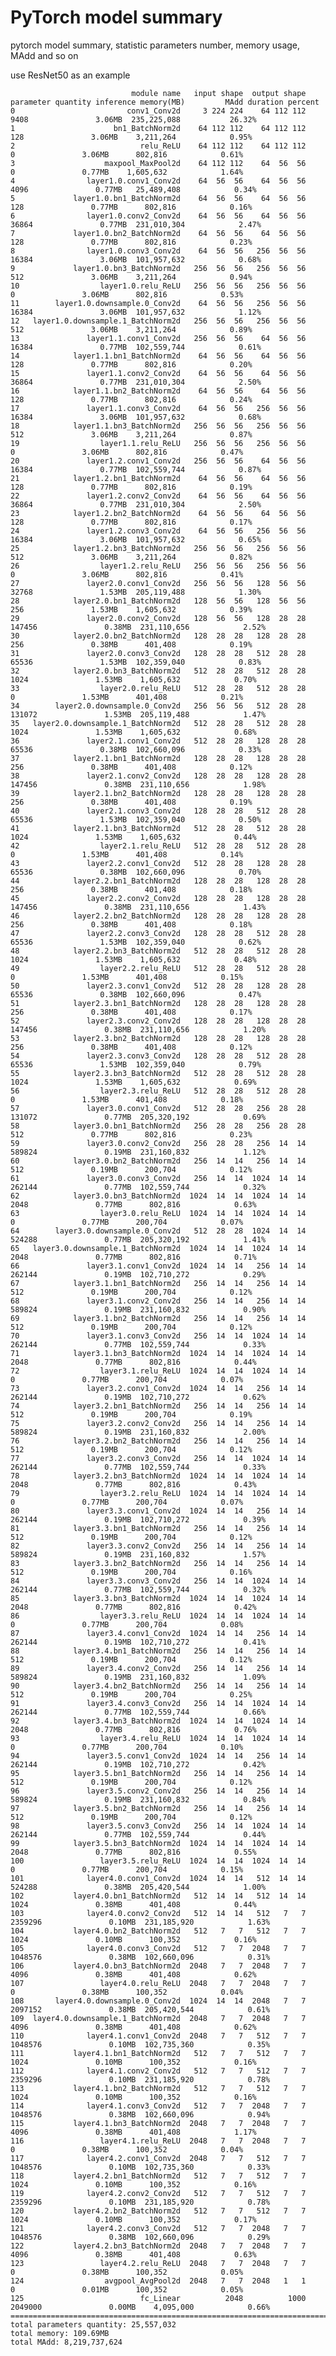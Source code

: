 # PyTorch model summary
pytorch model summary, statistic parameters number, memory usage, MAdd and so on

use ResNet50 as an example

                               module name   input shape  output shape  parameter quantity inference memory(MB)         MAdd duration percent
    0                         conv1_Conv2d     3 224 224    64 112 112                9408               3.06MB  235,225,088           26.32%
    1                      bn1_BatchNorm2d    64 112 112    64 112 112                 128               3.06MB    3,211,264            0.95%
    2                            relu_ReLU    64 112 112    64 112 112                   0               3.06MB      802,816            0.61%
    3                    maxpool_MaxPool2d    64 112 112    64  56  56                   0               0.77MB    1,605,632            1.64%
    4                layer1.0.conv1_Conv2d    64  56  56    64  56  56                4096               0.77MB   25,489,408            0.34%
    5             layer1.0.bn1_BatchNorm2d    64  56  56    64  56  56                 128               0.77MB      802,816            0.16%
    6                layer1.0.conv2_Conv2d    64  56  56    64  56  56               36864               0.77MB  231,010,304            2.47%
    7             layer1.0.bn2_BatchNorm2d    64  56  56    64  56  56                 128               0.77MB      802,816            0.23%
    8                layer1.0.conv3_Conv2d    64  56  56   256  56  56               16384               3.06MB  101,957,632            0.68%
    9             layer1.0.bn3_BatchNorm2d   256  56  56   256  56  56                 512               3.06MB    3,211,264            0.94%
    10                  layer1.0.relu_ReLU   256  56  56   256  56  56                   0               3.06MB      802,816            0.53%
    11        layer1.0.downsample.0_Conv2d    64  56  56   256  56  56               16384               3.06MB  101,957,632            1.12%
    12   layer1.0.downsample.1_BatchNorm2d   256  56  56   256  56  56                 512               3.06MB    3,211,264            0.89%
    13               layer1.1.conv1_Conv2d   256  56  56    64  56  56               16384               0.77MB  102,559,744            0.61%
    14            layer1.1.bn1_BatchNorm2d    64  56  56    64  56  56                 128               0.77MB      802,816            0.20%
    15               layer1.1.conv2_Conv2d    64  56  56    64  56  56               36864               0.77MB  231,010,304            2.50%
    16            layer1.1.bn2_BatchNorm2d    64  56  56    64  56  56                 128               0.77MB      802,816            0.24%
    17               layer1.1.conv3_Conv2d    64  56  56   256  56  56               16384               3.06MB  101,957,632            0.68%
    18            layer1.1.bn3_BatchNorm2d   256  56  56   256  56  56                 512               3.06MB    3,211,264            0.87%
    19                  layer1.1.relu_ReLU   256  56  56   256  56  56                   0               3.06MB      802,816            0.47%
    20               layer1.2.conv1_Conv2d   256  56  56    64  56  56               16384               0.77MB  102,559,744            0.87%
    21            layer1.2.bn1_BatchNorm2d    64  56  56    64  56  56                 128               0.77MB      802,816            0.19%
    22               layer1.2.conv2_Conv2d    64  56  56    64  56  56               36864               0.77MB  231,010,304            2.50%
    23            layer1.2.bn2_BatchNorm2d    64  56  56    64  56  56                 128               0.77MB      802,816            0.17%
    24               layer1.2.conv3_Conv2d    64  56  56   256  56  56               16384               3.06MB  101,957,632            0.65%
    25            layer1.2.bn3_BatchNorm2d   256  56  56   256  56  56                 512               3.06MB    3,211,264            0.82%
    26                  layer1.2.relu_ReLU   256  56  56   256  56  56                   0               3.06MB      802,816            0.41%
    27               layer2.0.conv1_Conv2d   256  56  56   128  56  56               32768               1.53MB  205,119,488            1.30%
    28            layer2.0.bn1_BatchNorm2d   128  56  56   128  56  56                 256               1.53MB    1,605,632            0.39%
    29               layer2.0.conv2_Conv2d   128  56  56   128  28  28              147456               0.38MB  231,110,656            2.52%
    30            layer2.0.bn2_BatchNorm2d   128  28  28   128  28  28                 256               0.38MB      401,408            0.19%
    31               layer2.0.conv3_Conv2d   128  28  28   512  28  28               65536               1.53MB  102,359,040            0.83%
    32            layer2.0.bn3_BatchNorm2d   512  28  28   512  28  28                1024               1.53MB    1,605,632            0.70%
    33                  layer2.0.relu_ReLU   512  28  28   512  28  28                   0               1.53MB      401,408            0.21%
    34        layer2.0.downsample.0_Conv2d   256  56  56   512  28  28              131072               1.53MB  205,119,488            1.47%
    35   layer2.0.downsample.1_BatchNorm2d   512  28  28   512  28  28                1024               1.53MB    1,605,632            0.68%
    36               layer2.1.conv1_Conv2d   512  28  28   128  28  28               65536               0.38MB  102,660,096            0.33%
    37            layer2.1.bn1_BatchNorm2d   128  28  28   128  28  28                 256               0.38MB      401,408            0.12%
    38               layer2.1.conv2_Conv2d   128  28  28   128  28  28              147456               0.38MB  231,110,656            1.98%
    39            layer2.1.bn2_BatchNorm2d   128  28  28   128  28  28                 256               0.38MB      401,408            0.19%
    40               layer2.1.conv3_Conv2d   128  28  28   512  28  28               65536               1.53MB  102,359,040            0.50%
    41            layer2.1.bn3_BatchNorm2d   512  28  28   512  28  28                1024               1.53MB    1,605,632            0.44%
    42                  layer2.1.relu_ReLU   512  28  28   512  28  28                   0               1.53MB      401,408            0.14%
    43               layer2.2.conv1_Conv2d   512  28  28   128  28  28               65536               0.38MB  102,660,096            0.70%
    44            layer2.2.bn1_BatchNorm2d   128  28  28   128  28  28                 256               0.38MB      401,408            0.18%
    45               layer2.2.conv2_Conv2d   128  28  28   128  28  28              147456               0.38MB  231,110,656            1.43%
    46            layer2.2.bn2_BatchNorm2d   128  28  28   128  28  28                 256               0.38MB      401,408            0.18%
    47               layer2.2.conv3_Conv2d   128  28  28   512  28  28               65536               1.53MB  102,359,040            0.62%
    48            layer2.2.bn3_BatchNorm2d   512  28  28   512  28  28                1024               1.53MB    1,605,632            0.48%
    49                  layer2.2.relu_ReLU   512  28  28   512  28  28                   0               1.53MB      401,408            0.15%
    50               layer2.3.conv1_Conv2d   512  28  28   128  28  28               65536               0.38MB  102,660,096            0.47%
    51            layer2.3.bn1_BatchNorm2d   128  28  28   128  28  28                 256               0.38MB      401,408            0.17%
    52               layer2.3.conv2_Conv2d   128  28  28   128  28  28              147456               0.38MB  231,110,656            1.20%
    53            layer2.3.bn2_BatchNorm2d   128  28  28   128  28  28                 256               0.38MB      401,408            0.12%
    54               layer2.3.conv3_Conv2d   128  28  28   512  28  28               65536               1.53MB  102,359,040            0.79%
    55            layer2.3.bn3_BatchNorm2d   512  28  28   512  28  28                1024               1.53MB    1,605,632            0.69%
    56                  layer2.3.relu_ReLU   512  28  28   512  28  28                   0               1.53MB      401,408            0.18%
    57               layer3.0.conv1_Conv2d   512  28  28   256  28  28              131072               0.77MB  205,320,192            0.69%
    58            layer3.0.bn1_BatchNorm2d   256  28  28   256  28  28                 512               0.77MB      802,816            0.23%
    59               layer3.0.conv2_Conv2d   256  28  28   256  14  14              589824               0.19MB  231,160,832            1.12%
    60            layer3.0.bn2_BatchNorm2d   256  14  14   256  14  14                 512               0.19MB      200,704            0.12%
    61               layer3.0.conv3_Conv2d   256  14  14  1024  14  14              262144               0.77MB  102,559,744            0.32%
    62            layer3.0.bn3_BatchNorm2d  1024  14  14  1024  14  14                2048               0.77MB      802,816            0.63%
    63                  layer3.0.relu_ReLU  1024  14  14  1024  14  14                   0               0.77MB      200,704            0.07%
    64        layer3.0.downsample.0_Conv2d   512  28  28  1024  14  14              524288               0.77MB  205,320,192            1.41%
    65   layer3.0.downsample.1_BatchNorm2d  1024  14  14  1024  14  14                2048               0.77MB      802,816            0.71%
    66               layer3.1.conv1_Conv2d  1024  14  14   256  14  14              262144               0.19MB  102,710,272            0.29%
    67            layer3.1.bn1_BatchNorm2d   256  14  14   256  14  14                 512               0.19MB      200,704            0.12%
    68               layer3.1.conv2_Conv2d   256  14  14   256  14  14              589824               0.19MB  231,160,832            0.90%
    69            layer3.1.bn2_BatchNorm2d   256  14  14   256  14  14                 512               0.19MB      200,704            0.12%
    70               layer3.1.conv3_Conv2d   256  14  14  1024  14  14              262144               0.77MB  102,559,744            0.33%
    71            layer3.1.bn3_BatchNorm2d  1024  14  14  1024  14  14                2048               0.77MB      802,816            0.44%
    72                  layer3.1.relu_ReLU  1024  14  14  1024  14  14                   0               0.77MB      200,704            0.07%
    73               layer3.2.conv1_Conv2d  1024  14  14   256  14  14              262144               0.19MB  102,710,272            0.62%
    74            layer3.2.bn1_BatchNorm2d   256  14  14   256  14  14                 512               0.19MB      200,704            0.19%
    75               layer3.2.conv2_Conv2d   256  14  14   256  14  14              589824               0.19MB  231,160,832            2.00%
    76            layer3.2.bn2_BatchNorm2d   256  14  14   256  14  14                 512               0.19MB      200,704            0.12%
    77               layer3.2.conv3_Conv2d   256  14  14  1024  14  14              262144               0.77MB  102,559,744            0.33%
    78            layer3.2.bn3_BatchNorm2d  1024  14  14  1024  14  14                2048               0.77MB      802,816            0.43%
    79                  layer3.2.relu_ReLU  1024  14  14  1024  14  14                   0               0.77MB      200,704            0.07%
    80               layer3.3.conv1_Conv2d  1024  14  14   256  14  14              262144               0.19MB  102,710,272            0.39%
    81            layer3.3.bn1_BatchNorm2d   256  14  14   256  14  14                 512               0.19MB      200,704            0.12%
    82               layer3.3.conv2_Conv2d   256  14  14   256  14  14              589824               0.19MB  231,160,832            1.57%
    83            layer3.3.bn2_BatchNorm2d   256  14  14   256  14  14                 512               0.19MB      200,704            0.16%
    84               layer3.3.conv3_Conv2d   256  14  14  1024  14  14              262144               0.77MB  102,559,744            0.32%
    85            layer3.3.bn3_BatchNorm2d  1024  14  14  1024  14  14                2048               0.77MB      802,816            0.42%
    86                  layer3.3.relu_ReLU  1024  14  14  1024  14  14                   0               0.77MB      200,704            0.08%
    87               layer3.4.conv1_Conv2d  1024  14  14   256  14  14              262144               0.19MB  102,710,272            0.41%
    88            layer3.4.bn1_BatchNorm2d   256  14  14   256  14  14                 512               0.19MB      200,704            0.12%
    89               layer3.4.conv2_Conv2d   256  14  14   256  14  14              589824               0.19MB  231,160,832            1.09%
    90            layer3.4.bn2_BatchNorm2d   256  14  14   256  14  14                 512               0.19MB      200,704            0.25%
    91               layer3.4.conv3_Conv2d   256  14  14  1024  14  14              262144               0.77MB  102,559,744            0.66%
    92            layer3.4.bn3_BatchNorm2d  1024  14  14  1024  14  14                2048               0.77MB      802,816            0.76%
    93                  layer3.4.relu_ReLU  1024  14  14  1024  14  14                   0               0.77MB      200,704            0.10%
    94               layer3.5.conv1_Conv2d  1024  14  14   256  14  14              262144               0.19MB  102,710,272            0.42%
    95            layer3.5.bn1_BatchNorm2d   256  14  14   256  14  14                 512               0.19MB      200,704            0.12%
    96               layer3.5.conv2_Conv2d   256  14  14   256  14  14              589824               0.19MB  231,160,832            0.84%
    97            layer3.5.bn2_BatchNorm2d   256  14  14   256  14  14                 512               0.19MB      200,704            0.12%
    98               layer3.5.conv3_Conv2d   256  14  14  1024  14  14              262144               0.77MB  102,559,744            0.44%
    99            layer3.5.bn3_BatchNorm2d  1024  14  14  1024  14  14                2048               0.77MB      802,816            0.55%
    100                 layer3.5.relu_ReLU  1024  14  14  1024  14  14                   0               0.77MB      200,704            0.15%
    101              layer4.0.conv1_Conv2d  1024  14  14   512  14  14              524288               0.38MB  205,420,544            1.00%
    102           layer4.0.bn1_BatchNorm2d   512  14  14   512  14  14                1024               0.38MB      401,408            0.44%
    103              layer4.0.conv2_Conv2d   512  14  14   512   7   7             2359296               0.10MB  231,185,920            1.63%
    104           layer4.0.bn2_BatchNorm2d   512   7   7   512   7   7                1024               0.10MB      100,352            0.16%
    105              layer4.0.conv3_Conv2d   512   7   7  2048   7   7             1048576               0.38MB  102,660,096            0.31%
    106           layer4.0.bn3_BatchNorm2d  2048   7   7  2048   7   7                4096               0.38MB      401,408            0.62%
    107                 layer4.0.relu_ReLU  2048   7   7  2048   7   7                   0               0.38MB      100,352            0.04%
    108       layer4.0.downsample.0_Conv2d  1024  14  14  2048   7   7             2097152               0.38MB  205,420,544            0.61%
    109  layer4.0.downsample.1_BatchNorm2d  2048   7   7  2048   7   7                4096               0.38MB      401,408            0.62%
    110              layer4.1.conv1_Conv2d  2048   7   7   512   7   7             1048576               0.10MB  102,735,360            0.35%
    111           layer4.1.bn1_BatchNorm2d   512   7   7   512   7   7                1024               0.10MB      100,352            0.16%
    112              layer4.1.conv2_Conv2d   512   7   7   512   7   7             2359296               0.10MB  231,185,920            0.78%
    113           layer4.1.bn2_BatchNorm2d   512   7   7   512   7   7                1024               0.10MB      100,352            0.16%
    114              layer4.1.conv3_Conv2d   512   7   7  2048   7   7             1048576               0.38MB  102,660,096            0.94%
    115           layer4.1.bn3_BatchNorm2d  2048   7   7  2048   7   7                4096               0.38MB      401,408            1.17%
    116                 layer4.1.relu_ReLU  2048   7   7  2048   7   7                   0               0.38MB      100,352            0.04%
    117              layer4.2.conv1_Conv2d  2048   7   7   512   7   7             1048576               0.10MB  102,735,360            0.33%
    118           layer4.2.bn1_BatchNorm2d   512   7   7   512   7   7                1024               0.10MB      100,352            0.16%
    119              layer4.2.conv2_Conv2d   512   7   7   512   7   7             2359296               0.10MB  231,185,920            0.78%
    120           layer4.2.bn2_BatchNorm2d   512   7   7   512   7   7                1024               0.10MB      100,352            0.17%
    121              layer4.2.conv3_Conv2d   512   7   7  2048   7   7             1048576               0.38MB  102,660,096            0.29%
    122           layer4.2.bn3_BatchNorm2d  2048   7   7  2048   7   7                4096               0.38MB      401,408            0.63%
    123                 layer4.2.relu_ReLU  2048   7   7  2048   7   7                   0               0.38MB      100,352            0.05%
    124                  avgpool_AvgPool2d  2048   7   7  2048   1   1                   0               0.01MB      100,352            0.05%
    125                          fc_Linear          2048          1000             2049000               0.00MB    4,095,000            0.66%
    =========================================================================================================================================
    total parameters quantity: 25,557,032
    total memory: 109.69MB
    total MAdd: 8,219,737,624
